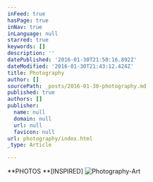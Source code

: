 ```yaml
---
inFeed: true
hasPage: true
inNav: true
inLanguage: null
starred: true
keywords: []
description: ''
datePublished: '2016-01-30T21:50:16.892Z'
dateModified: '2016-01-30T21:43:12.424Z'
title: Photography
author: []
sourcePath: _posts/2016-01-30-photography.md
published: true
authors: []
publisher:
  name: null
  domain: null
  url: null
  favicon: null
url: photography/index.html
_type: Article

---
```

**PHOTOS **\[INSPIRED\]
![Photography-Art](https://the-grid-user-content.s3-us-west-2.amazonaws.com/07e7e244-1954-4c7a-a25b-bbea82d28e22.jpg)